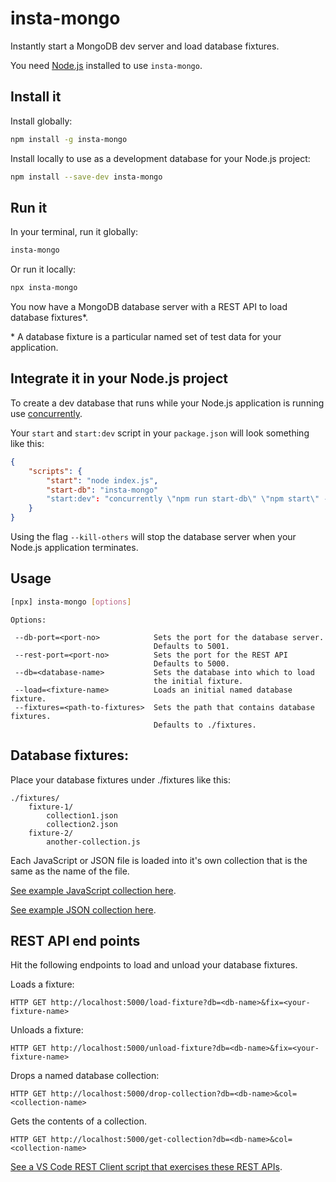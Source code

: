 # insta-mongo

Instantly start a MongoDB dev server and load database fixtures.

You need [Node.js](https://nodejs.org/) installed to use `insta-mongo`.

## Install it

Install globally:

```bash
npm install -g insta-mongo
```

Install locally to use as a development database for your Node.js project:

```bash
npm install --save-dev insta-mongo
```

## Run it

In your terminal, run it globally:

```bash
insta-mongo
```

Or run it locally:

```bash
npx insta-mongo
```

You now have a MongoDB database server with a REST API to load database fixtures*.

\* A database fixture is a particular named set of test data for your application.

## Integrate it in your Node.js project

To create a dev database that runs while your Node.js application is running use [concurrently](https://www.npmjs.com/package/concurrently).

Your `start` and `start:dev` script in your `package.json` will look something like this:

```json
{
    "scripts": {
        "start": "node index.js",
        "start-db": "insta-mongo"
        "start:dev": "concurrently \"npm run start-db\" \"npm start\" --kill-others"
    }
}
```

Using the flag `--kill-others` will stop the database server when your Node.js application terminates.


## Usage

```bash
[npx] insta-mongo [options]
```

```
Options:

 --db-port=<port-no>            Sets the port for the database server.
                                Defaults to 5001.
 --rest-port=<port-no>          Sets the port for the REST API      
                                Defaults to 5000.
 --db=<database-name>           Sets the database into which to load 
                                the initial fixture.
 --load=<fixture-name>          Loads an initial named database fixture.
 --fixtures=<path-to-fixtures>  Sets the path that contains database fixtures.
                                Defaults to ./fixtures.
```

## Database fixtures:

Place your database fixtures under ./fixtures like this:

```
./fixtures/
    fixture-1/
        collection1.json
        collection2.json
    fixture-2/
        another-collection.js
```

Each JavaScript or JSON file is loaded into it's own collection that is the same as the name of the file.

[See example JavaScript collection here]([todo](https://github.com/ashleydavis/insta-mongo/blob/main/fixtures/example-js-fixture/person.js)).

[See example JSON collection here]([todo](https://github.com/ashleydavis/insta-mongo/tree/main/fixtures/example-json-fixture)).

## REST API end points

Hit the following endpoints to load and unload your database fixtures.

Loads a fixture:
  
```
HTTP GET http://localhost:5000/load-fixture?db=<db-name>&fix=<your-fixture-name>
```

Unloads a fixture:

```
HTTP GET http://localhost:5000/unload-fixture?db=<db-name>&fix=<your-fixture-name>
```

Drops a named database collection:

```
HTTP GET http://localhost:5000/drop-collection?db=<db-name>&col=<collection-name>
```

Gets the contents of a collection.

```
HTTP GET http://localhost:5000/get-collection?db=<db-name>&col=<collection-name>
```

[See a VS Code REST Client script that exercises these REST APIs](https://github.com/ashleydavis/insta-mongo/blob/main/test.http).